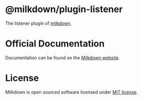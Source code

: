 # @milkdown/plugin-listener

The listener plugin of [milkdown](https://milkdown.dev/).

# Official Documentation

Documentation can be found on the [Milkdown website](https://milkdown.dev/plugin-listener).

# License

Milkdown is open sourced software licensed under [MIT license](https://github.com/Saul-Mirone/milkdown/blob/main/LICENSE).
